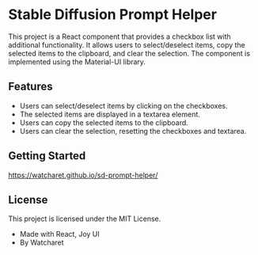 # Stable Diffusion Prompt Helper

This project is a React component that provides a checkbox list with additional functionality. It allows users to select/deselect items, copy the selected items to the clipboard, and clear the selection. The component is implemented using the Material-UI library.

## Features
* Users can select/deselect items by clicking on the checkboxes.
* The selected items are displayed in a textarea element.
* Users can copy the selected items to the clipboard.
* Users can clear the selection, resetting the checkboxes and textarea.

## Getting Started

https://watcharet.github.io/sd-prompt-helper/

## License

This project is licensed under the MIT License.

* Made with React, Joy UI
* By Watcharet
